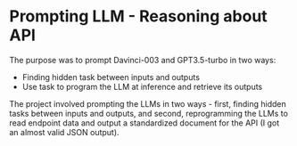 # Prompting LLM - Reasoning about API

The purpose was to prompt Davinci-003 and GPT3.5-turbo in two ways:

- Finding hidden task between inputs and outputs
- Use task to program the LLM at inference and retrieve its outputs

The project involved prompting the LLMs in two ways - first, finding hidden tasks
between inputs and outputs, and second, reprogramming the LLMs to read endpoint data
and output a standardized document for the API (I got an almost valid JSON output).
